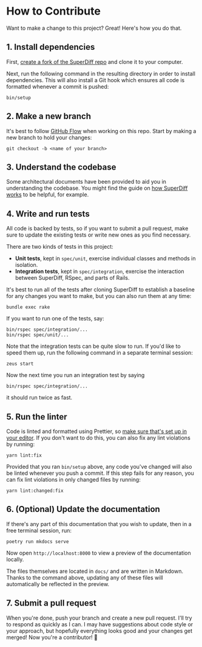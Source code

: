 # How to Contribute

Want to make a change to this project?
Great! Here's how you do that.

## 1. Install dependencies

First, [create a fork of the SuperDiff repo](https://github.com/mcmire/super_diff/fork)
and clone it to your computer.

Next, run the following command in the resulting directory
in order to install dependencies.
This will also install a Git hook
which ensures all code is formatted whenever a commit is pushed:

```
bin/setup
```

## 2. Make a new branch

It's best to follow [GitHub Flow][github-flow] when working on this repo.
Start by making a new branch to hold your changes:

```
git checkout -b <name of your branch>
```

[github-flow]: https://docs.github.com/en/get-started/using-github/github-flow

## 3. Understand the codebase

Some architectural documents have been provided
to aid you in understanding the codebase.
You might find the guide on [how SuperDiff works](./architecture/how-super-diff-works.md) to be helpful, for example.

## 4. Write and run tests

All code is backed by tests,
so if you want to submit a pull request,
make sure to update the existing tests or write new ones as you find necessary.

There are two kinds of tests in this project:

- **Unit tests**, kept in `spec/unit`,
  exercise individual classes and methods in isolation.
- **Integration tests**, kept in `spec/integration`,
  exercise the interaction between SuperDiff, RSpec, and parts of Rails.

It's best to run all of the tests after cloning SuperDiff
to establish a baseline for any changes you want to make,
but you can also run them at any time:

```
bundle exec rake
```

If you want to run one of the tests, say:

```
bin/rspec spec/integration/...
bin/rspec spec/unit/...
```

Note that the integration tests
can be quite slow to run.
If you'd like to speed them up,
run the following command in a separate terminal session:

```
zeus start
```

Now the next time you run an integration test by saying

```
bin/rspec spec/integration/...
```

it should run twice as fast.

## 5. Run the linter

Code is linted and formatted using Prettier,
so [make sure that's set up in your editor][prettier-editors].
If you don't want to do this,
you can also fix any lint violations by running:

```
yarn lint:fix
```

Provided that you ran `bin/setup` above,
any code you've changed will also be linted
whenever you push a commit.
If this step fails for any reason,
you can fix lint violations in only changed files by running:

```
yarn lint:changed:fix
```

[prettier-editors]: https://prettier.io/docs/en/editors.html

## 6. (Optional) Update the documentation

If there's any part of this documentation that you wish to update,
then in a free terminal session, run:

```
poetry run mkdocs serve
```

Now open `http://localhost:8000` to view a preview of the documentation locally.

The files themselves are located in `docs/`
and are written in Markdown.
Thanks to the command above,
updating any of these files will automatically be reflected in the preview.

## 7. Submit a pull request

When you're done,
push your branch
and create a new pull request.
I'll try to respond as quickly as I can.
I may have suggestions about code style or your approach,
but hopefully everything looks good and your changes get merged!
Now you're a contributor! 🎉
